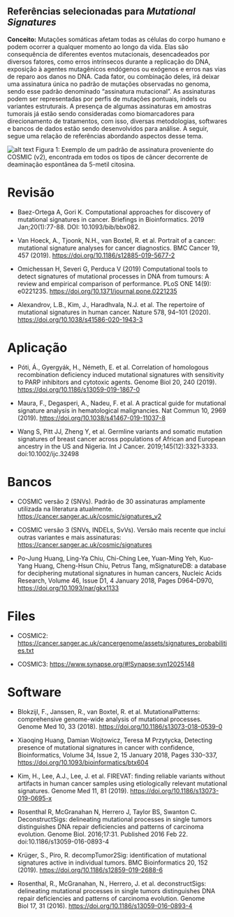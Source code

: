## Referências selecionadas para *Mutational Signatures*

**Conceito:** Mutações somáticas afetam todas as células do corpo humano e podem ocorrer a qualquer momento ao longo da vida. 
Elas são consequência de diferentes eventos mutacionais, desencadeados por diversos fatores, como erros intrínsecos durante a replicação do DNA, 
exposição à agentes mutagênicos endógenos ou exógenos e erros nas vias de reparo aos danos no DNA. 
Cada fator, ou combinação deles, irá deixar uma assinatura única no padrão de mutações observadas no genoma, sendo esse padrão denominado “assinatura mutacional”. 
As assinaturas podem ser representadas por perfis de mutações pontuais, indels ou variantes estruturais. 
A presença de algumas assinaturas em amostras tumorais já estão sendo consideradas como biomarcadores para direcionamento de tratamentos, com isso, diversas metodologias, 
softwares e bancos de dados estão sendo desenvolvidos para análise. A seguir, segue uma relação de referências abordando aspectos desse tema.

![alt text](https://cancer.sanger.ac.uk/signatures_v2/Signature-1.png "COSMIC_S1")
Figura 1: Exemplo de um padrão de assinatura proveniente do COSMIC (v2), encontrada em todos os tipos de câncer decorrente de deaminação espontânea da 5-metil citosina.
# Revisão
- Baez-Ortega A, Gori K. Computational approaches for discovery of mutational signatures in cancer. Briefings in Bioinformatics. 2019 Jan;20(1):77-88. DOI: 10.1093/bib/bbx082.

- Van Hoeck, A., Tjoonk, N.H., van Boxtel, R. et al. Portrait of a cancer: mutational signature analyses for cancer diagnostics. BMC Cancer 19, 457 (2019). https://doi.org/10.1186/s12885-019-5677-2

- Omichessan H, Severi G, Perduca V (2019) Computational tools to detect signatures of mutational processes in DNA from tumours: A review and empirical comparison of performance. PLoS ONE 14(9): e0221235. https://doi.org/10.1371/journal.pone.0221235

- Alexandrov, L.B., Kim, J., Haradhvala, N.J. et al. The repertoire of mutational signatures in human cancer. Nature 578, 94–101 (2020). https://doi.org/10.1038/s41586-020-1943-3

# Aplicação
- Póti, Á., Gyergyák, H., Németh, E. et al. Correlation of homologous recombination deficiency induced mutational signatures with sensitivity to PARP inhibitors and cytotoxic agents. Genome Biol 20, 240 (2019). https://doi.org/10.1186/s13059-019-1867-0 

- Maura, F., Degasperi, A., Nadeu, F. et al. A practical guide for mutational signature analysis in hematological malignancies. Nat Commun 10, 2969 (2019). https://doi.org/10.1038/s41467-019-11037-8

- Wang S, Pitt JJ, Zheng Y, et al. Germline variants and somatic mutation signatures of breast cancer across populations of African and European ancestry in the US and Nigeria. Int J Cancer. 2019;145(12):3321‐3333. doi:10.1002/ijc.32498

# Bancos
- COSMIC versão 2 (SNVs). Padrão de 30 assinaturas amplamente utilizada na literatura atualmente. https://cancer.sanger.ac.uk/cosmic/signatures_v2

- COSMIC versão 3 (SNVs, INDELs, SvVs). Versão mais recente que inclui outras variantes e mais assinaturas:
https://cancer.sanger.ac.uk/cosmic/signatures

- Po-Jung Huang, Ling-Ya Chiu, Chi-Ching Lee, Yuan-Ming Yeh, Kuo-Yang Huang, Cheng-Hsun Chiu, Petrus Tang, mSignatureDB: a database for deciphering mutational signatures in human cancers, Nucleic Acids Research, Volume 46, Issue D1, 4 January 2018, Pages D964–D970, https://doi.org/10.1093/nar/gkx1133

# Files
- COSMIC2: https://cancer.sanger.ac.uk/cancergenome/assets/signatures_probabilities.txt

- COSMIC3: https://www.synapse.org/#!Synapse:syn12025148

# Software
- Blokzijl, F., Janssen, R., van Boxtel, R. et al. MutationalPatterns: comprehensive genome-wide analysis of mutational processes. Genome Med 10, 33 (2018). https://doi.org/10.1186/s13073-018-0539-0

- Xiaoqing Huang, Damian Wojtowicz, Teresa M Przytycka, Detecting presence of mutational signatures in cancer with confidence,  Bioinformatics, Volume 34, Issue 2, 15 January 2018, Pages 330–337, https://doi.org/10.1093/bioinformatics/btx604

- Kim, H., Lee, A.J., Lee, J. et al. FIREVAT: finding reliable variants without artifacts in human cancer samples using etiologically relevant mutational signatures. Genome Med 11, 81 (2019). https://doi.org/10.1186/s13073-019-0695-x

- Rosenthal R, McGranahan N, Herrero J, Taylor BS, Swanton C. DeconstructSigs: delineating mutational processes in single tumors distinguishes DNA repair deficiencies and patterns of carcinoma evolution. Genome Biol. 2016;17:31. Published 2016 Feb 22. doi:10.1186/s13059-016-0893-4

- Krüger, S., Piro, R. decompTumor2Sig: identification of mutational signatures active in individual tumors. BMC Bioinformatics 20, 152 (2019). https://doi.org/10.1186/s12859-019-2688-6

- Rosenthal, R., McGranahan, N., Herrero, J. et al. deconstructSigs: delineating mutational processes in single tumors distinguishes DNA repair deficiencies and patterns of carcinoma evolution. Genome Biol 17, 31 (2016). https://doi.org/10.1186/s13059-016-0893-4
